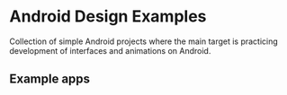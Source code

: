 # Android Design Examples

Collection of simple Android projects where the main target is practicing development of interfaces and animations on Android.

## Example apps